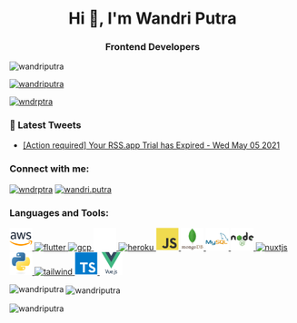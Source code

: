 <h1 align="center">Hi 👋, I'm Wandri Putra</h1>
<h3 align="center">Frontend Developers</h3>

<p align="left"> <img src="https://komarev.com/ghpvc/?username=wandriputra&label=Profile%20views&color=0e75b6&style=flat" alt="wandriputra" /> </p>

<p align="left"> <a href="https://github.com/ryo-ma/github-profile-trophy"><img src="https://github-profile-trophy.vercel.app/?username=wandriputra" alt="wandriputra" /></a> </p>

<p align="left"> <a href="https://twitter.com/wndrptra" target="blank"><img src="https://img.shields.io/twitter/follow/wndrptra?logo=twitter&style=for-the-badge" alt="wndrptra" /></a> </p>

### 📱 Latest Tweets

<!-- TWITTER:START -->
- [[Action required] Your RSS.app Trial has Expired - Wed May 05 2021](https://rss.app)
<!-- TWITTER:END -->

<h3 align="left">Connect with me:</h3>
<p align="left">
<a href="https://twitter.com/wndrptra" target="blank"><img align="center" src="https://cdn.jsdelivr.net/npm/simple-icons@3.0.1/icons/twitter.svg" alt="wndrptra" height="30" width="40" /></a>
<a href="https://instagram.com/wandri.putra" target="blank"><img align="center" src="https://cdn.jsdelivr.net/npm/simple-icons@3.0.1/icons/instagram.svg" alt="wandri.putra" height="30" width="40" /></a>
</p>

<h3 align="left">Languages and Tools:</h3>
<p align="left"> <a href="https://aws.amazon.com" target="_blank"> <img src="https://raw.githubusercontent.com/devicons/devicon/master/icons/amazonwebservices/amazonwebservices-original-wordmark.svg" alt="aws" width="40" height="40"/> </a> <a href="https://flutter.dev" target="_blank"> <img src="https://www.vectorlogo.zone/logos/flutterio/flutterio-icon.svg" alt="flutter" width="40" height="40"/> </a> <a href="https://cloud.google.com" target="_blank"> <img src="https://www.vectorlogo.zone/logos/google_cloud/google_cloud-icon.svg" alt="gcp" width="40" height="40"/> </a> <a href="https://golang.org" target="_blank"> <img src="https://raw.githubusercontent.com/devicons/devicon/master/icons/go/go-original.svg" alt="go" width="40" height="40"/> </a> <a href="https://heroku.com" target="_blank"> <img src="https://www.vectorlogo.zone/logos/heroku/heroku-icon.svg" alt="heroku" width="40" height="40"/> </a> <a href="https://developer.mozilla.org/en-US/docs/Web/JavaScript" target="_blank"> <img src="https://raw.githubusercontent.com/devicons/devicon/master/icons/javascript/javascript-original.svg" alt="javascript" width="40" height="40"/> </a> <a href="https://www.mongodb.com/" target="_blank"> <img src="https://raw.githubusercontent.com/devicons/devicon/master/icons/mongodb/mongodb-original-wordmark.svg" alt="mongodb" width="40" height="40"/> </a> <a href="https://www.mysql.com/" target="_blank"> <img src="https://raw.githubusercontent.com/devicons/devicon/master/icons/mysql/mysql-original-wordmark.svg" alt="mysql" width="40" height="40"/> </a> <a href="https://nodejs.org" target="_blank"> <img src="https://raw.githubusercontent.com/devicons/devicon/master/icons/nodejs/nodejs-original-wordmark.svg" alt="nodejs" width="40" height="40"/> </a> <a href="https://nuxtjs.org/" target="_blank"> <img src="https://www.vectorlogo.zone/logos/nuxtjs/nuxtjs-icon.svg" alt="nuxtjs" width="40" height="40"/> </a> <a href="https://www.python.org" target="_blank"> <img src="https://raw.githubusercontent.com/devicons/devicon/master/icons/python/python-original.svg" alt="python" width="40" height="40"/> </a> <a href="https://tailwindcss.com/" target="_blank"> <img src="https://www.vectorlogo.zone/logos/tailwindcss/tailwindcss-icon.svg" alt="tailwind" width="40" height="40"/> </a> <a href="https://www.typescriptlang.org/" target="_blank"> <img src="https://raw.githubusercontent.com/devicons/devicon/master/icons/typescript/typescript-original.svg" alt="typescript" width="40" height="40"/> </a> <a href="https://vuejs.org/" target="_blank"> <img src="https://raw.githubusercontent.com/devicons/devicon/master/icons/vuejs/vuejs-original-wordmark.svg" alt="vuejs" width="40" height="40"/> </a> </p>

<p><img align="left" src="https://github-readme-stats.vercel.app/api/top-langs?username=wandriputra&show_icons=true&locale=en&layout=compact" alt="wandriputra" /></p>

<p>&nbsp;<img align="center" src="https://github-readme-stats.vercel.app/api?username=wandriputra&show_icons=true&locale=en" alt="wandriputra" /></p>

<p><img align="center" src="https://github-readme-streak-stats.herokuapp.com/?user=wandriputra&" alt="wandriputra" /></p>


